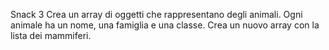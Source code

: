 Snack 3
Crea un array di oggetti che rappresentano degli animali.
Ogni animale ha un nome, una famiglia e una classe.
Crea un nuovo array con la lista dei mammiferi.